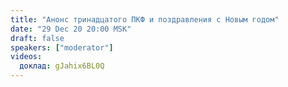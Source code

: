 ```yaml
---
title: "Анонс тринадцатого ПКФ и поздравления с Новым годом"
date: "29 Dec 20 20:00 MSK"
draft: false
speakers: ["moderator"]
videos:
  доклад: gJahix6BL0Q 
---
```

 
